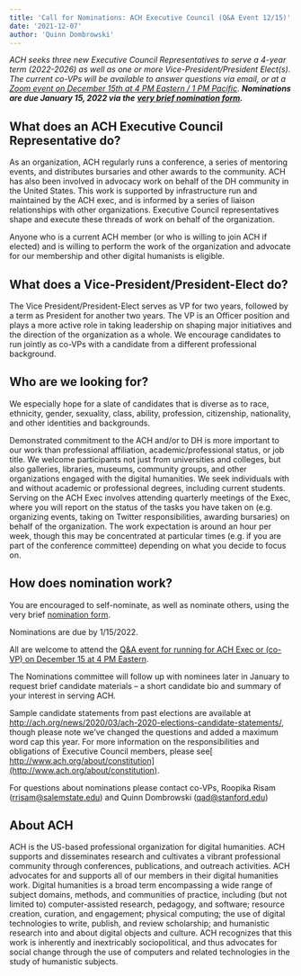 ```yaml
---
title: 'Call for Nominations: ACH Executive Council (Q&A Event 12/15)'
date: '2021-12-07'
author: 'Quinn Dombrowski'
---
```

*ACH seeks three new Executive Council Representatives to serve a 4-year term (2022-2026) as well as one or more Vice-President/President Elect(s). The current co-VPs will be available to answer questions via email, or at a [Zoom event on December 15th at 4 PM Eastern / 1 PM Pacific](https://members.ach.org/civicrm/event/info/?reset=1&id=16).* ***Nominations are due January 15, 2022 via the*** [***very brief nomination form***](https://forms.gle/ArjUasbQKkn7hZis5)***.***

**What does an ACH Executive Council Representative do?**
---------------------------------------------------------

As an organization, ACH regularly runs a conference, a series of mentoring events, and distributes bursaries and other awards to the community. ACH has also been involved in advocacy work on behalf of the DH community in the United States. This work is supported by infrastructure run and maintained by the ACH exec, and is informed by a series of liaison relationships with other organizations. Executive Council representatives shape and execute these threads of work on behalf of the organization.

Anyone who is a current ACH member (or who is willing to join ACH if elected) and is willing to perform the work of the organization and advocate for our membership and other digital humanists is eligible.

**What does a Vice-President/President-Elect do?**
--------------------------------------------------

The Vice President/President-Elect serves as VP for two years, followed by a term as President for another two years. The VP is an Officer position and plays a more active role in taking leadership on shaping major initiatives and the direction of the organization as a whole. We encourage candidates to run jointly as co-VPs with a candidate from a different professional background.

**Who are we looking for?**
---------------------------

We especially hope for a slate of candidates that is diverse as to race, ethnicity, gender, sexuality, class, ability, profession, citizenship, nationality, and other identities and backgrounds.

Demonstrated commitment to the ACH and/or to DH is more important to our work than professional affiliation, academic/professional status, or job title. We welcome participants not just from universities and colleges, but also galleries, libraries, museums, community groups, and other organizations engaged with the digital humanities. We seek individuals with and without academic or professional degrees, including current students. Serving on the ACH Exec involves attending quarterly meetings of the Exec, where you will report on the status of the tasks you have taken on (e.g. organizing events, taking on Twitter responsibilities, awarding bursaries) on behalf of the organization. The work expectation is around an hour per week, though this may be concentrated at particular times (e.g. if you are part of the conference committee) depending on what you decide to focus on.

**How does nomination work?** 
------------------------------

You are encouraged to self-nominate, as well as nominate others, using the very brief [nomination form](https://forms.gle/ArjUasbQKkn7hZis5).

Nominations are due by 1/15/2022.

All are welcome to attend the [Q&amp;A event for running for ACH Exec or (co-VP) on December 15 at 4 PM Eastern](https://members.ach.org/civicrm/event/info/?reset=1&id=16).

The Nominations committee will follow up with nominees later in January to request brief candidate materials – a short candidate bio and summary of your interest in serving ACH.

Sample candidate statements from past elections are available at <http://ach.org/news/2020/03/ach-2020-elections-candidate-statements/>, though please note we’ve changed the questions and added a maximum word cap this year. For more information on the responsibilities and obligations of Executive Council members, please see[ http://www.ach.org/about/constitution](http://www.ach.org/about/constitution).

For questions about nominations please contact co-VPs, Roopika Risam (rrisam@salemstate.edu) and Quinn Dombrowski (qad@stanford.edu)

**About ACH**
-------------

ACH is the US-based professional organization for digital humanities. ACH supports and disseminates research and cultivates a vibrant professional community through conferences, publications, and outreach activities. ACH advocates for and supports all of our members in their digital humanities work. Digital humanities is a broad term encompassing a wide range of subject domains, methods, and communities of practice, including (but not limited to) computer-assisted research, pedagogy, and software; resource creation, curation, and engagement; physical computing; the use of digital technologies to write, publish, and review scholarship; and humanistic research into and about digital objects and culture. ACH recognizes that this work is inherently and inextricably sociopolitical, and thus advocates for social change through the use of computers and related technologies in the study of humanistic subjects.